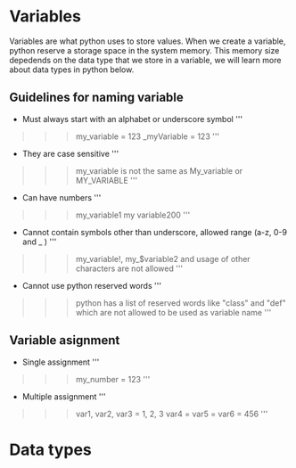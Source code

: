 # Variables

Variables are what python uses to store values. When we create a variable, python reserve a storage space in the system memory. This memory size depedends on the data type that we store in a variable, we will learn more about data types in python below.

## Guidelines for naming variable
* Must always start with an alphabet or underscore symbol
'''
>>> my_variable = 123
>>> _myVariable = 123
'''
* They are case sensitive
'''
>>> my_variable is not the same as My_variable or MY_VARIABLE
'''
* Can have numbers
'''
>>> my_variable1
>>> my variable200
'''
* Cannot contain symbols other than underscore, allowed range (a-z, 0-9 and _ )
'''
>>> my_variable!, my_$variable2 and usage of other characters are not allowed
'''
* Cannot use python reserved words
'''
>>> python has a list of reserved words like "class" and "def" which are not allowed to be used as variable name
'''

## Variable asignment
* Single assignment
'''
>>> my_number = 123
'''
* Multiple assignment
'''
>>> var1, var2, var3 = 1, 2, 3
>>> var4 = var5 = var6 = 456
'''

# Data types

